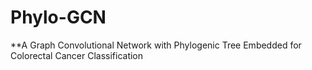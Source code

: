 # Phylo-GCN
**A Graph Convolutional Network with Phylogenic Tree Embedded for Colorectal Cancer Classification
